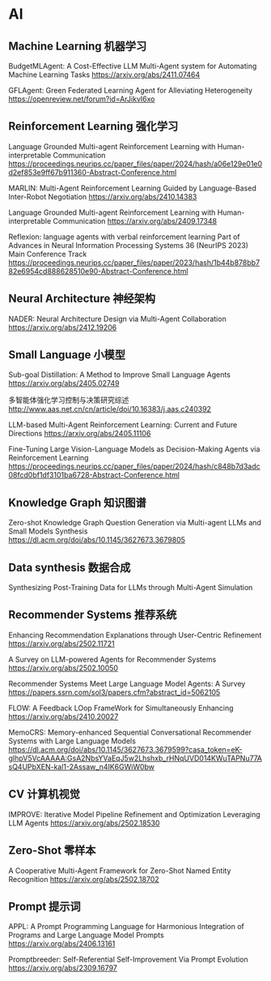 # AI
## Machine Learning 机器学习
BudgetMLAgent: A Cost-Effective LLM Multi-Agent system for Automating Machine Learning Tasks
https://arxiv.org/abs/2411.07464

GFLAgent: Green Federated Learning Agent for Alleviating Heterogeneity
https://openreview.net/forum?id=ArJikvI6xo

## Reinforcement Learning 强化学习
Language Grounded Multi-agent Reinforcement Learning with Human-interpretable Communication
https://proceedings.neurips.cc/paper_files/paper/2024/hash/a06e129e01e0d2ef853e9ff67b911360-Abstract-Conference.html

MARLIN: Multi-Agent Reinforcement Learning Guided by Language-Based Inter-Robot Negotiation
https://arxiv.org/abs/2410.14383

Language Grounded Multi-agent Reinforcement Learning with Human-interpretable Communication
https://arxiv.org/abs/2409.17348

Reflexion: language agents with verbal reinforcement learning
Part of Advances in Neural Information Processing Systems 36 (NeurIPS 2023) Main Conference Track
https://proceedings.neurips.cc/paper_files/paper/2023/hash/1b44b878bb782e6954cd888628510e90-Abstract-Conference.html

## Neural Architecture 神经架构
NADER: Neural Architecture Design via Multi-Agent Collaboration
https://arxiv.org/abs/2412.19206

## Small Language 小模型
Sub-goal Distillation: A Method to Improve Small Language Agents
https://arxiv.org/abs/2405.02749

多智能体强化学习控制与决策研究综述
http://www.aas.net.cn/cn/article/doi/10.16383/j.aas.c240392

LLM-based Multi-Agent Reinforcement Learning: Current and Future Directions
https://arxiv.org/abs/2405.11106

Fine-Tuning Large Vision-Language Models as Decision-Making Agents via Reinforcement Learning
https://proceedings.neurips.cc/paper_files/paper/2024/hash/c848b7d3adc08fcd0bf1df3101ba6728-Abstract-Conference.html

## Knowledge Graph 知识图谱
Zero-shot Knowledge Graph Question Generation via Multi-agent LLMs and Small Models Synthesis
https://dl.acm.org/doi/abs/10.1145/3627673.3679805

## Data synthesis 数据合成
Synthesizing Post-Training Data for LLMs through Multi-Agent Simulation

## Recommender Systems 推荐系统
Enhancing Recommendation Explanations through User-Centric Refinement
https://arxiv.org/abs/2502.11721

A Survey on LLM-powered Agents for Recommender Systems
https://arxiv.org/abs/2502.10050

Recommender Systems Meet Large Language Model Agents: A Survey
https://papers.ssrn.com/sol3/papers.cfm?abstract_id=5062105

FLOW: A Feedback LOop FrameWork for Simultaneously Enhancing 
https://arxiv.org/abs/2410.20027

MemoCRS: Memory-enhanced Sequential Conversational Recommender Systems with Large Language Models
https://dl.acm.org/doi/abs/10.1145/3627673.3679599?casa_token=eK-gIhpV5VcAAAAA:GsA2NbsYVaEqJ5w2Lhshxb_rHNqUVD014KWuTAPNu77AsQ4UPbXEN-kal1-2Assaw_n4IK6GWiW0bw

## CV 计算机视觉
IMPROVE: Iterative Model Pipeline Refinement and Optimization Leveraging LLM Agents
https://arxiv.org/abs/2502.18530

## Zero-Shot 零样本
A Cooperative Multi-Agent Framework for Zero-Shot Named Entity Recognition
https://arxiv.org/abs/2502.18702

## Prompt 提示词
APPL: A Prompt Programming Language for Harmonious Integration of Programs and Large Language Model Prompts
https://arxiv.org/abs/2406.13161

Promptbreeder: Self-Referential Self-Improvement Via Prompt Evolution
https://arxiv.org/abs/2309.16797
